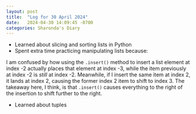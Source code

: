 ```yaml
---
layout: post
title:  "Log for 30 April 2024"
date:   2024-04-30 14:09:45 -0700
categories: Sharonda's Diary
---
```


* Learned about slicing and sorting lists in Python
* Spent extra time practicing manipulating lists because:

I am confused by how using the ```.insert()``` method to insert a list element at index -2 actually places that element at index -3, while the item previously at index -2 is _still_ at index -2. Meanwhile, if I insert the same item at index 2, it lands at index 2, causing the former index 2 item to shift to index 3. The takeaway here, I think, is that ```.insert()``` causes everything to the right of the insertion to shift further to the right.

* Learned about tuples
